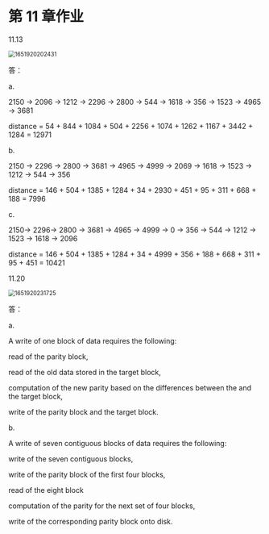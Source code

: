 # 第 11 章作业

11.13

<img src="C:\Users\Xiao-PC\AppData\Roaming\Typora\typora-user-images\1651920202431.png" alt="1651920202431" style="zoom:80%;" />

答：

a.

2150 → 2096 → 1212 → 2296 → 2800 → 544 → 1618 → 356 → 1523 → 4965 → 3681

distance = 54 + 844 + 1084 + 504 + 2256 + 1074 + 1262 + 1167 + 3442 + 1284 = 12971

b.

2150 → 2296 → 2800 → 3681 → 4965 → 4999 → 2069 → 1618 → 1523 → 1212 → 544 → 356

distance = 146 + 504 + 1385 + 1284 + 34 + 2930 + 451 + 95 + 311 + 668 + 188 = 7996

c.

2150→ 2296→ 2800 → 3681 → 4965 → 4999 → 0 → 356 → 544 → 1212 → 1523 → 1618 → 2096

distance = 146 + 504 + 1385 + 1284 + 34 + 4999 + 356 + 188 + 668 + 311 + 95 + 451 = 10421





11.20

<img src="C:\Users\Xiao-PC\AppData\Roaming\Typora\typora-user-images\1651920231725.png" alt="1651920231725" style="zoom:80%;" />

答：

a.

A write of one block of data requires the following:

read of the parity block,

read of the old data stored in the target block,

computation of the new parity based on the differences between the and the target block,

write of the parity block and the target block.

b.

A write of seven contiguous blocks of data requires the following:

write of the seven contiguous blocks,

write of the parity block of the first four blocks,

read of the eight block

computation of the parity for the next set of four blocks,

write of the corresponding parity block onto disk.